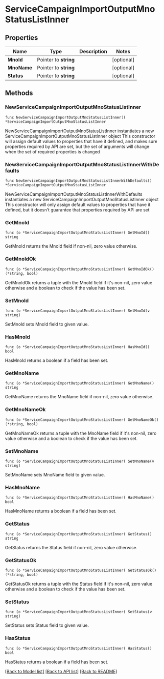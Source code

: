 # ServiceCampaignImportOutputMnoStatusListInner

## Properties

Name | Type | Description | Notes
------------ | ------------- | ------------- | -------------
**MnoId** | Pointer to **string** |  | [optional] 
**MnoName** | Pointer to **string** |  | [optional] 
**Status** | Pointer to **string** |  | [optional] 

## Methods

### NewServiceCampaignImportOutputMnoStatusListInner

`func NewServiceCampaignImportOutputMnoStatusListInner() *ServiceCampaignImportOutputMnoStatusListInner`

NewServiceCampaignImportOutputMnoStatusListInner instantiates a new ServiceCampaignImportOutputMnoStatusListInner object
This constructor will assign default values to properties that have it defined,
and makes sure properties required by API are set, but the set of arguments
will change when the set of required properties is changed

### NewServiceCampaignImportOutputMnoStatusListInnerWithDefaults

`func NewServiceCampaignImportOutputMnoStatusListInnerWithDefaults() *ServiceCampaignImportOutputMnoStatusListInner`

NewServiceCampaignImportOutputMnoStatusListInnerWithDefaults instantiates a new ServiceCampaignImportOutputMnoStatusListInner object
This constructor will only assign default values to properties that have it defined,
but it doesn't guarantee that properties required by API are set

### GetMnoId

`func (o *ServiceCampaignImportOutputMnoStatusListInner) GetMnoId() string`

GetMnoId returns the MnoId field if non-nil, zero value otherwise.

### GetMnoIdOk

`func (o *ServiceCampaignImportOutputMnoStatusListInner) GetMnoIdOk() (*string, bool)`

GetMnoIdOk returns a tuple with the MnoId field if it's non-nil, zero value otherwise
and a boolean to check if the value has been set.

### SetMnoId

`func (o *ServiceCampaignImportOutputMnoStatusListInner) SetMnoId(v string)`

SetMnoId sets MnoId field to given value.

### HasMnoId

`func (o *ServiceCampaignImportOutputMnoStatusListInner) HasMnoId() bool`

HasMnoId returns a boolean if a field has been set.

### GetMnoName

`func (o *ServiceCampaignImportOutputMnoStatusListInner) GetMnoName() string`

GetMnoName returns the MnoName field if non-nil, zero value otherwise.

### GetMnoNameOk

`func (o *ServiceCampaignImportOutputMnoStatusListInner) GetMnoNameOk() (*string, bool)`

GetMnoNameOk returns a tuple with the MnoName field if it's non-nil, zero value otherwise
and a boolean to check if the value has been set.

### SetMnoName

`func (o *ServiceCampaignImportOutputMnoStatusListInner) SetMnoName(v string)`

SetMnoName sets MnoName field to given value.

### HasMnoName

`func (o *ServiceCampaignImportOutputMnoStatusListInner) HasMnoName() bool`

HasMnoName returns a boolean if a field has been set.

### GetStatus

`func (o *ServiceCampaignImportOutputMnoStatusListInner) GetStatus() string`

GetStatus returns the Status field if non-nil, zero value otherwise.

### GetStatusOk

`func (o *ServiceCampaignImportOutputMnoStatusListInner) GetStatusOk() (*string, bool)`

GetStatusOk returns a tuple with the Status field if it's non-nil, zero value otherwise
and a boolean to check if the value has been set.

### SetStatus

`func (o *ServiceCampaignImportOutputMnoStatusListInner) SetStatus(v string)`

SetStatus sets Status field to given value.

### HasStatus

`func (o *ServiceCampaignImportOutputMnoStatusListInner) HasStatus() bool`

HasStatus returns a boolean if a field has been set.


[[Back to Model list]](../README.md#documentation-for-models) [[Back to API list]](../README.md#documentation-for-api-endpoints) [[Back to README]](../README.md)


